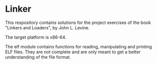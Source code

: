# Linker

This respository contains solutions for the project exercises of the book
"Linkers and Loaders", by John L. Levine.

The target platform is x86-64.

The elf module contains functions for reading, manipulating and printing ELF
files. They are not complete and are only meant to get a better understanding
of the file format.
